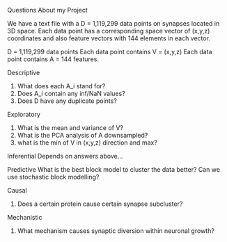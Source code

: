 Questions About my Project

We have a text file with a D = 1,119,299 data points on synapses located in 3D space. Each data point has a corresponding space vector of (x,y,z) coordinates and also feature vectors with 144 elements in each vector. 

D = 1,119,299 data points 
Each data point contains V = (x,y,z)
Each data point contains A = 144 features.

Descriptive 

1. What does each A_i stand for?
2. Does A_i contain any inf/NaN values?
3. Does D have any duplicate points?


Exploratory 
1. What is the mean and variance of V?
2. What is the PCA analysis of A downsampled?
3. what is the min of V in (x,y,z) direction and max?

Inferential 
Depends on answers above...

Predictive 
What is the best block model to cluster the data better? Can we use stochastic block modelling?

Causal 
1. Does a certain protein cause certain synapse subcluster?

Mechanistic 
1. What mechanism causes synaptic diversion within neuronal growth?
